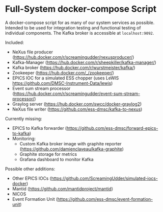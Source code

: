 # Full-System docker-compose Script

A docker-compose script for as many of our system services as possible.
Intended to be used for integration testing and functional testing of individual components. The Kafka broker is accessible at `localhost:9092`.

Included:
- NeXus file producer (https://hub.docker.com/r/screamingudder/nexusproducer/)
- Kafka-Manager (https://hub.docker.com/r/sheepkiller/kafka-manager/)
- Kafka broker (https://hub.docker.com/r/wurstmeister/kafka/)
- Zookeeper (https://hub.docker.com/_/zookeeper/)
- EPICS IOC for a simulated ESS chopper (uses LeWIS https://github.com/DMSC-Instrument-Data/lewis)
- Event sum stream processor (https://hub.docker.com/r/screamingudder/event-sum-stream-processor/)
- Graylog server (https://hub.docker.com/swcc/docker-graylog2)
- NeXus file writer (https://github.com/ess-dmsc/kafka-to-nexus)

Currently missing:
- EPICS to Kafka forwarder (https://github.com/ess-dmsc/forward-epics-to-kafka)
- Monitoring:
  - Custom Kafka broker image with graphite reporter (https://github.com/damienclaveau/kafka-graphite)
  - Graphite storage for metrics
  - Grafana dashboard to monitor Kafka

Possible other additions:
- Other EPICS IOCs (https://github.com/ScreamingUdder/simulated-iocs-docker)
- Mantid (https://github.com/mantidproject/mantid)
- NICOS
- Event Formation Unit (https://github.com/ess-dmsc/event-formation-unit)
